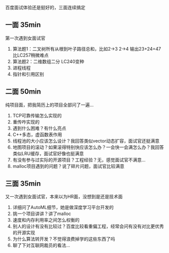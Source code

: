 百度面试体验还是挺好的，三面连续搞定
## 一面 35min
第一次遇到女面试官
 1. 算法题1：二叉树所有从根到叶子路径总和，比如2->3 2->4 输出23+24=47 比LC257稍微难点
 2. 算法题2：二维数组二分 LC240变种
 3. 进程线程
 4. 指针和引用区别

## 二面 50min
纯项目面，把我简历上的项目全部问了一遍...
 1. TCP可靠传输怎么实现的
 2. 重传咋实现的
 3. 遇到什么困难？有什么亮点
 4. C++多态，虚函数表作用
 5. 线程池的大小应该怎么设计？我回答类似vector动态扩容，面试官还挺满意
 6. 地图项目的滚动？如果滚得特别快应该怎么办？一会快一会满怎么办？我回答类似LRU缓存，面试官好像也挺满意
 7. 有没有参与过实际的开源项目？工程经验？无，感觉面试官不满意...
 8. malloc项目遇到的问题？说了碎片问题，面试官比较满意

## 三面 35min
又一次遇到女面试官，本来以为HR面，没想到是还是技术面
 1. 详细问了AutoML细节，她是做深度学习平台开发的
 2. 挑一个项目讲讲？讲了malloc
 3. 速度和内存利用率之间怎么权衡的
 4. 别人的设计有没有比较过？百度比较看重偏工程，经常会问有没有对比更优秀的开源实现
 5. 为什么算法转开发？不觉得浪费掉学的这些东西了吗
 6. 聊了下对互联网裁员的看法...
